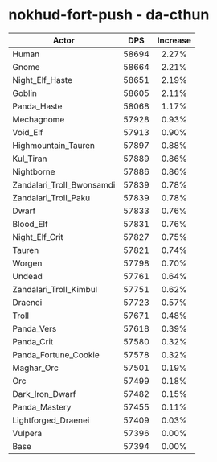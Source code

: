 # nokhud-fort-push - da-cthun
| Actor | DPS | Increase |
|---|:---:|:---:|
|Human|58694|2.27%|
|Gnome|58664|2.21%|
|Night_Elf_Haste|58651|2.19%|
|Goblin|58605|2.11%|
|Panda_Haste|58068|1.17%|
|Mechagnome|57928|0.93%|
|Void_Elf|57913|0.90%|
|Highmountain_Tauren|57897|0.88%|
|Kul_Tiran|57889|0.86%|
|Nightborne|57886|0.86%|
|Zandalari_Troll_Bwonsamdi|57839|0.78%|
|Zandalari_Troll_Paku|57839|0.78%|
|Dwarf|57833|0.76%|
|Blood_Elf|57831|0.76%|
|Night_Elf_Crit|57827|0.75%|
|Tauren|57821|0.74%|
|Worgen|57798|0.70%|
|Undead|57761|0.64%|
|Zandalari_Troll_Kimbul|57751|0.62%|
|Draenei|57723|0.57%|
|Troll|57671|0.48%|
|Panda_Vers|57618|0.39%|
|Panda_Crit|57580|0.32%|
|Panda_Fortune_Cookie|57578|0.32%|
|Maghar_Orc|57501|0.19%|
|Orc|57499|0.18%|
|Dark_Iron_Dwarf|57482|0.15%|
|Panda_Mastery|57455|0.11%|
|Lightforged_Draenei|57409|0.03%|
|Vulpera|57396|0.00%|
|Base|57394|0.00%|

